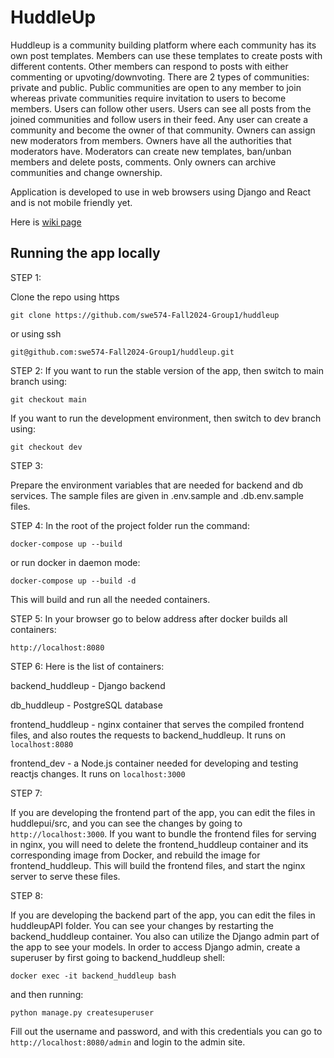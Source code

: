 # HuddleUp 

Huddleup is a community building platform where each community has its own post templates. Members can use these templates to create posts with different contents. Other members can respond to posts with either commenting or upvoting/downvoting. There are 2 types of communities: private and public. Public communities are open to any member to join whereas private communities require invitation to users to become members. Users can follow other users.  Users can see all posts from the joined communities and follow users in their feed. Any user can create a community and become the owner of that community. Owners can assign new moderators from members. Owners have all the authorities that moderators have.  Moderators can create new templates, ban/unban members and delete posts, comments. Only owners can archive communities and change ownership. 

Application is developed to use in web browsers using Django and React and is not mobile friendly yet.   

Here is [wiki page](https://github.com/swe574-Fall2024-Group1/huddleup/wiki)


## Running the app locally

STEP 1:

Clone the repo using https

`git clone https://github.com/swe574-Fall2024-Group1/huddleup`


or using ssh

`git@github.com:swe574-Fall2024-Group1/huddleup.git`

STEP 2: If you want to run the stable version of the app, then switch to main branch using:

`git checkout main`

If you want to run the development environment, then switch to dev branch using:

`git checkout dev`

STEP 3:

Prepare the environment variables that are needed for backend and db services. The sample
files are given in .env.sample and .db.env.sample files.

STEP 4:
In the root of the project folder run the command:

`docker-compose up --build`

or run docker in daemon mode:

`docker-compose up --build -d`

This will build and run all the needed containers.

STEP 5:
In your browser go to below address after docker builds all containers:

`http://localhost:8080`

STEP 6: Here is the list of containers:

backend_huddleup - Django backend

db_huddleup - PostgreSQL database

frontend_huddleup - nginx container that serves the compiled frontend files, and also routes the requests to backend_huddleup. It runs on `localhost:8080`

frontend_dev - a Node.js container needed for developing and testing reactjs changes. It runs on `localhost:3000`

STEP 7:

If you are developing the frontend part of the app, you can edit the files in huddlepui/src, and you can 
see the changes by going to `http://localhost:3000`. If you want to bundle the frontend files for serving in nginx, you will need to delete the 
frontend_huddleup container and its corresponding image from Docker, and rebuild the image for frontend_huddleup. This will 
build the frontend files, and start the nginx server to serve these files.

STEP 8:

If you are developing the backend part of the app, you can edit the files in huddleupAPI folder. You can see your changes by restarting
the backend_huddleup container. You also can utilize the Django admin part of the app to see your models. In order to access Django admin,
 create a superuser by first going to backend_huddleup shell:

`docker exec -it backend_huddleup bash`

and then running:

`python manage.py createsuperuser`

Fill out the username and password, and with this credentials you can go to `http://localhost:8080/admin` and login to the admin site.

